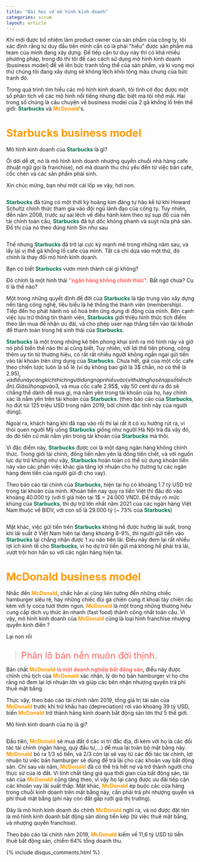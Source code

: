 ```yaml
---
title: "Bài học về mô hình kinh doanh"
categories: scrum
layout: article
---
```


Khi mới được bổ nhiệm làm product owner của sản phẩm của công ty, tôi xác định rằng tư duy đầu tiên mình cần có là phải "hiểu" được sản phẩm mà team của mình đang xây dựng. Để tiếp cận tư duy này thì có khá nhiều phương pháp, trong đó thì tôi đề cao cách sử dụng mô hình kinh doanh (business model) để vẽ lên bức tranh tổng thể của sản phẩm, và kì vọng mọi thứ chúng tôi đang xây dựng sẽ không lệch khỏi tông màu chung của bức tranh đó.

Trong quá trình tìm hiểu các mô hình kinh doanh, tôi tình cờ đọc được một số phân tích về các mô hình nổi tiếng nhưng đặc biệt mà tôi nhớ mãi. Hai trong số chúng là câu chuyện về business model của 2 gã khổng lồ trên thế giới: **<span style="color:#00704A">Starbucks</span>** và **<span style="color: #ff9900;">McDonald</span>**'s.

# <span style="color: #ff9900;">Starbucks business model </span>
<!-- <span style="color:#00704A"> -->
Mô hình kinh doanh của **<span style="color:#00704A">Starbucks</span>** là gì?

Ôi dời dễ ợt, nó là mô hình kinh doanh nhượng quyền chuỗi nhà hàng cafe (thuật ngữ gọi là franchise), nơi mà doanh thu chủ yếu đến từ việc bán cafe, cốc chén và các sản phẩm phái sinh.

Xin chúc mừng, bạn như một cái lốp xe vậy, hơi non.
<div style="display: flex; align-items: center; justify-content: center;">
  <img class="wp-image-1879 aligncenter" src="https://wiki-amela-production.s3.ap-southeast-1.amazonaws.com/post/wiki-1669891539-image.png" alt="" srcset="https://wiki-amela-production.s3.ap-southeast-1.amazonaws.com/post/wiki-1669891539-image.png" sizes="(max-width: 600px) 100vw, 320px" />
</div>


**<span style="color:#00704A">Starbucks</span>** đã từng có một thời kỳ hoàng kim đáng tự hào kể từ khi Howard Schultz chính thức tham gia vào đội ngũ lãnh đạo của công ty.
Tuy nhiên, đến năm 2008, trước sự sai lệch về điều hành kèm theo sự sụp đổ của nền tài chính toàn cầu, **<span style="color:#00704A">Starbucks</span>** đã tụt dốc không phanh và suýt nữa phá sản.
Đồ thị của nó theo đúng hình Sin như sau
<div style="display: flex; align-items: center; justify-content: center;">
  <img class="wp-image-1879 aligncenter" src="https://wiki-amela-production.s3.ap-southeast-1.amazonaws.com/post/wiki-1669884392-image.png" alt="" srcset="https://wiki-amela-production.s3.ap-southeast-1.amazonaws.com/post/wiki-1669884392-image.png" sizes="(max-width: 600px) 100vw, 320px" />
</div>


Thế nhưng **<span style="color:#00704A">Starbucks</span>** đã trở lại cực kỳ mạnh mẽ trong những năm sau, và lấy lại vị thế gã khổng lồ cafe của mình. Tất cả chỉ dựa vào một thứ, đó chính là thay đổi mô hình kinh doanh.

Bạn có biết **<span style="color:#00704A">Starbucks</span>** vươn mình thành cái gì không?

Đó chính là một hình thái **<span style="color:#FF6464">"ngân hàng không chính thức".</span>** Bất ngờ chưa? Cụ tỉ là thế nào?


Một trong những quyết định để đời của **<span style="color:#00704A">Starbucks</span>** là tập trung vào xây dựng nền tảng công nghệ, tiêu biểu là hệ thống thẻ thành viên (membership). Tiếp đến họ phát hành nó số hoá trên ứng dụng di động của mình. Bên cạnh việc lưu trữ thông tin thành viên, **<span style="color:#00704A">Starbucks</span>** giới thiệu hình thức tích điểm theo lần mua để nhận ưu đãi, và cho phép user nạp thẳng tiền vào tài khoản để thanh toán trong hệ sinh thái của **<span style="color:#00704A">Starbucks</span>**.

**<span style="color:#00704A">Starbucks</span>** là một trong những kẻ tiên phong khai sinh ra mô hình này và giờ nó phổ biến thế nào thì ai cũng biết. Tuy nhiên, với lợi thế tiên phong, cộng thêm uy tín từ thương hiệu, có rất rất nhiều người không ngần ngại gửi tiền vào tài khoản trên ứng dụng của **<span style="color:#00704A">Starbucks</span>**. Chưa hết, giá của một cốc cafe theo chiến lược luôn là số lẻ (ví dụ không bao giờ là 3$ chẵn, nó có thể là 2.95$), và điều này càng kích thích người dùng nạp nhiều vào (vì thường họ sẽ nạp số tiền chẵn). Giả sử họ nạp vào 3$, và mua cốc cafe 2.95$, vậy 50 cent dư ra đó sẽ chẳng thể dành để mua gì, mà nằm yên trong tài khoản của họ, hay chính xác là nằm yên trên tài khoản của **<span style="color:#00704A">Starbucks</span>**. (theo báo cáo của **<span style="color:#00704A">Starbucks</span>**, họ đút túi 125 triệu USD trong năm 2019, bởi chính đặc tính này của người dùng).

Ngoài ra, khách hàng khi đã nạp vào rồi thì lại rất ít có xu hướng rút ra, vì thói quen người Mỹ uống **<span style="color:#00704A">Starbucks</span>** giống như người Hà Nội trà đá vậy đó, do đó tiền cứ mãi nằm yên trong tài khoản của **<span style="color:#00704A">Starbucks</span>** mà thôi.

Vì đặc điểm này, **<span style="color:#00704A">Starbucks</span>** được coi là một dạng ngân hàng không chính thức. Trong giới tài chính, đồng tiền nằm yên là đồng tiền chết, và với nguồn lực dự trữ khủng như vậy, **<span style="color:#00704A">Starbucks</span>** hoàn toàn có thể sử dụng khoản tiền này vào các phần việc khác gia tăng lợi nhuận cho họ (tương tự các ngân hàng đem tiền của người gửi đi cho vay).

Theo báo cáo tài chính của **<span style="color:#00704A">Starbucks</span>**, hiện tại họ có khoảng 1.7 tỷ USD trữ trong tài khoản của mình. Khoản tiền nay quy ra tiền Việt thì đâu đó vào khoảng 40.000 tỷ (với tỉ giá hiện tại 1$ = 24.000 VND). Để thấy rõ mức khủng của **<span style="color:#00704A">Starbucks</span>**, thì dự trữ lớn nhất năm 2021 của các ngân hàng Việt Nam thuộc về BIDV, với con số là 29.000 tỷ (~ 73% của **<span style="color:#00704A">Starbucks</span>**)
<div style="display: flex; align-items: center; justify-content: center;">
  <img class="wp-image-1879 aligncenter" src="https://wiki-amela-production.s3.ap-southeast-1.amazonaws.com/post/wiki-1669891571-image.png" alt="" srcset="https://wiki-amela-production.s3.ap-southeast-1.amazonaws.com/post/wiki-1669891571-image.png" sizes="(max-width: 600px) 100vw, 320px" />
</div>


Mặt khác, việc gửi tiền trên **<span style="color:#00704A">Starbucks</span>** không hề được hưởng lãi suất, trong khi lãi suất ở Việt Nam hiện tại đang khoảng 8-9%, thì người gửi tiền vào **<span style="color:#00704A">Starbucks</span>** lại chẳng nhận được 1 xu nào tiền lãi. Điều này đem lại rất nhiều lợi ích kinh tế cho **<span style="color:#00704A">Starbucks</span>**, vì họ dự trữ tiền gửi mà không hề phải trả lãi, vượt trội hơn hẳn so với các ngân hàng hiện tại.

# <span style="color: #ff9900;"> **<span style="color: #ff9900;">McDonald</span>** business model </span>
<!-- # <span style="color: #FFC72C;"> -->
Nhắc đến **<span style="color: #ff9900;">McDonald</span>**, chắc hẳn ai cũng liên tưởng đến những chiếc hamburger siêu rẻ, hay những chiếc đùi gà chiên cùng ít khoai tây chiên rắc kèm với ly coca tươi thơm ngon. **<span style="color: #ff9900;">McDonald</span>** là một trong những thương hiệu cung cấp dịch vụ thức ăn nhanh (fast food) thành công nhất toàn cầu. Vì vậy, mô hình kinh doanh của **<span style="color: #ff9900;">McDonald</span>** cũng là loại hình franchise nhượng quyền kinh điển ?

Lại non rồi

<div style="display: flex; align-items: center; justify-content: center;">
  <img class="wp-image-1879 aligncenter" src="https://wiki-amela-production.s3.ap-southeast-1.amazonaws.com/post/wiki-1669891598-image.png" alt="" srcset="https://wiki-amela-production.s3.ap-southeast-1.amazonaws.com/post/wiki-1669891598-image.png" sizes="(max-width: 600px) 100vw, 320px" />
</div>

> <span style="color:#FF6464"><font size="5">Phân lô bán nền muôn đời thịnh.</font></span>

Bản chất **<span style="color: #ff9900;">McDonald</span>** **<span style="color:#FF6464">là một doanh nghiệp bất động sản</span>**, điều này được chính chủ tịch của **<span style="color: #ff9900;">McDonald</span>** xác nhận, lý do họ bán hamburger vì họ cho rằng nó đem lại lợi nhuận lớn và giúp các bên nhận nhượng quyền trả phí thuê mặt bằng.

Thực vậy, theo báo cáo tài chính năm 2019, tổng giá trị tài sản của **<span style="color: #ff9900;">McDonald</span>** trước khi trừ khấu hao (depreciation) rơi vào khoảng 39 tỷ USD, biến **<span style="color: #ff9900;">McDonald</span>** trở thành hãng kinh doanh bất động sản lớn thứ 5 thế giới.

Mô hình kinh doanh của họ là gì?
<div style="display: flex; align-items: center; justify-content: center;">
  <img class="wp-image-1879 aligncenter" src="https://wiki-amela-production.s3.ap-southeast-1.amazonaws.com/post/wiki-1669887923-image.png" alt="" srcset="https://wiki-amela-production.s3.ap-southeast-1.amazonaws.com/post/wiki-1669887923-image.png" sizes="(max-width: 600px) 100vw, 320px" />
</div>
<!-- ![image.png](https://wiki-amela-production.s3.ap-southeast-1.amazonaws.com/post/wiki-1669887923-image.png) -->

Đầu tiên, **<span style="color: #ff9900;">McDonald</span>** sẽ mua đất ở các vị trí đắc địa, đi kèm với họ là các đối tác tài chính (ngân hàng, quỹ đầu tư,...) để mua lại toàn bộ mặt bằng này. **<span style="color: #ff9900;">McDonald</span>** bỏ ra 1/3 số tiền, và 2/3 còn lại sẽ vay từ các đối tác tài chính, lợi nhuận từ việc bán hamburger sẽ dùng để trả lãi cho các khoản vay bất động sản. Chỉ sau vài năm, **<span style="color: #ff9900;">McDonald</span>** đã có thể trả hết nợ và trở thành người chủ thực sử của lô đất. Vì tính chất tăng giá qua thời gian của bất động sản, tài sản của **<span style="color: #ff9900;">McDonald</span>** cũng tăng theo, vì vậy họ lại càng được ưu đãi tiếp cận các khoản vay lãi suất thấp.
Mặt khác, **<span style="color: #ff9900;">McDonald</span>** ép buộc các cửa hàng trong chuỗi kinh doanh trên mặt bằng này, cần phải trả phí nhượng quyền và phí thuê mặt bằng (phí này còn đắt gấp rưỡi giá thị trường).

Đây là mô hình kinh doanh do chính **<span style="color: #ff9900;">McDonald</span>** nghĩ ra, và nó được đặt tên là mô hình kinh doanh bất động sản dòng tiền kép (từ việc thuê mặt bằng, và nhượng quyền franchise).

Theo báo cáo tài chính năm 2019, **<span style="color: #ff9900;">McDonald</span>** kiếm về 11,6 tỷ USD từ tiền thuê bất động sản, chiếm 64% tổng doanh thu.


{% include disqus_comments.html %}

